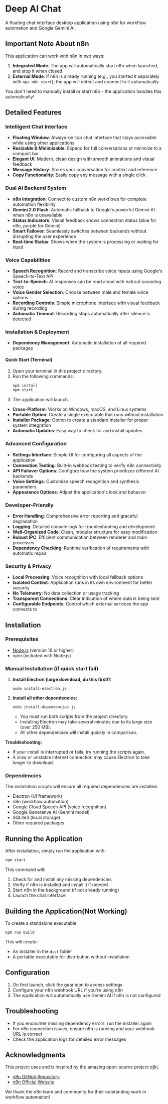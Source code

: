 # Deep AI Chat

A floating chat interface desktop application using n8n for workflow automation and Google Gemini AI.

## Important Note About n8n

This application can work with n8n in two ways:
1. **Integrated Mode**: The app will automatically start n8n when launched, and stop it when closed
2. **External Mode**: If n8n is already running (e.g., you started it separately with `npx n8n start`), the app will detect and connect to it automatically

You don't need to manually install or start n8n - the application handles this automatically!

## Detailed Features

### Intelligent Chat Interface
- **Floating Window**: Always-on-top chat interface that stays accessible while using other applications
- **Resizable & Minimizable**: Expand for full conversations or minimize to a compact bar
- **Elegant UI**: Modern, clean design with smooth animations and visual feedback
- **Message History**: Stores your conversation for context and reference
- **Copy Functionality**: Easily copy any message with a single click

### Dual AI Backend System
- **n8n Integration**: Connect to custom n8n workflows for complete automation flexibility
- **Gemini 2.0 Flash**: Automatic fallback to Google's powerful Gemini AI when n8n is unavailable
- **Status Indicators**: Visual feedback shows connection status (blue for n8n, purple for Gemini)
- **Smart Failover**: Seamlessly switches between backends without disrupting the user experience
- **Real-time Status**: Shows when the system is processing or waiting for input

### Voice Capabilities
- **Speech Recognition**: Record and transcribe voice inputs using Google's Speech-to-Text API
- **Text-to-Speech**: AI responses can be read aloud with natural-sounding voice
- **Voice Gender Selection**: Choose between male and female voice options
- **Recording Controls**: Simple microphone interface with visual feedback during recording
- **Automatic Timeout**: Recording stops automatically after silence is detected

### Installation & Deployment
- **Dependency Management**: Automatic installation of all required packages

#### Quick Start (Terminal)

1. Open your terminal in this project directory.
2. Run the following commands:
   ```sh
   npm install
   npm start
   ```
3. The application will launch.

- **Cross-Platform**: Works on Windows, macOS, and Linux systems
- **Portable Option**: Create a single executable that runs without installation
- **Installer Package**: Option to create a standard installer for proper system integration
- **Automatic Updates**: Easy way to check for and install updates

### Advanced Configuration
- **Settings Interface**: Simple UI for configuring all aspects of the application
- **Connection Testing**: Built-in webhook testing to verify n8n connectivity
- **API Failover Options**: Configure how the system prioritizes different AI backends
- **Voice Settings**: Customize speech recognition and synthesis parameters
- **Appearance Options**: Adjust the application's look and behavior

### Developer-Friendly
- **Error Handling**: Comprehensive error reporting and graceful degradation
- **Logging**: Detailed console logs for troubleshooting and development
- **Well-Organized Code**: Clean, modular structure for easy modification
- **Robust IPC**: Efficient communication between renderer and main processes
- **Dependency Checking**: Runtime verification of requirements with automatic repair

### Security & Privacy
- **Local Processing**: Voice recognition with local fallback options
- **Isolated Context**: Application runs in its own environment for better security
- **No Telemetry**: No data collection or usage tracking
- **Transparent Connections**: Clear indication of where data is being sent
- **Configurable Endpoints**: Control which external services the app connects to

## Installation

### Prerequisites

- [Node.js](https://nodejs.org/) (version 16 or higher)
- npm (included with Node.js)

### Manual Installation (if quick start fail)

1. **Install Electron (large download, do this first!):**
   ```
   node install-electron.js
   ```
2. **Install all other dependencies:**
   ```
   node install-dependencies.js
   ```
   - You must run both scripts from the project directory.
   - Installing Electron may take several minutes due to its large size (over 250 MB).
   - All other dependencies will install quickly in comparison.

**Troubleshooting:**
- If your install is interrupted or fails, try running the scripts again.
- A slow or unstable internet connection may cause Electron to take longer to download.


### Dependencies

The installation scripts will ensure all required dependencies are installed:

- Electron (UI framework)
- n8n (workflow automation)
- Google Cloud Speech API (voice recognition)
- Google Generative AI (Gemini model)
- SQLite3 (local storage)
- Other required packages

## Running the Application

After installation, simply run the application with:

```bash
npm start
```

This command will:
1. Check for and install any missing dependencies
2. Verify if n8n is installed and install it if needed
3. Start n8n in the background (if not already running)
4. Launch the chat interface

## Building the Application(Not Working)

To create a standalone executable:

```
npm run build
```

This will create:
- An installer in the `dist` folder
- A portable executable for distribution without installation

## Configuration

1. On first launch, click the gear icon to access settings
2. Configure your n8n webhook URL if you're using n8n
3. The application will automatically use Gemini AI if n8n is not configured

## Troubleshooting

- If you encounter missing dependency errors, run the installer again
- For n8n connection issues, ensure n8n is running and your webhook URL is correct
- Check the application logs for detailed error messages

## Acknowledgments

This project uses and is inspired by the amazing open-source project [n8n](https://n8n.io/).

- [n8n GitHub Repository](https://github.com/n8n-io/n8n)
- [n8n Official Website](https://n8n.io/)

We thank the n8n team and community for their outstanding work in workflow automation!
